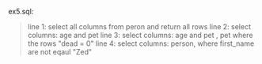 ex5.sql:
>line 1: select all columns from peron and return all rows
>line 2: select columns: age and pet
>line 3: select columns: age and pet , pet where the rows "dead = 0"
>line 4: select columns: person, where first_name are not eqaul "Zed"